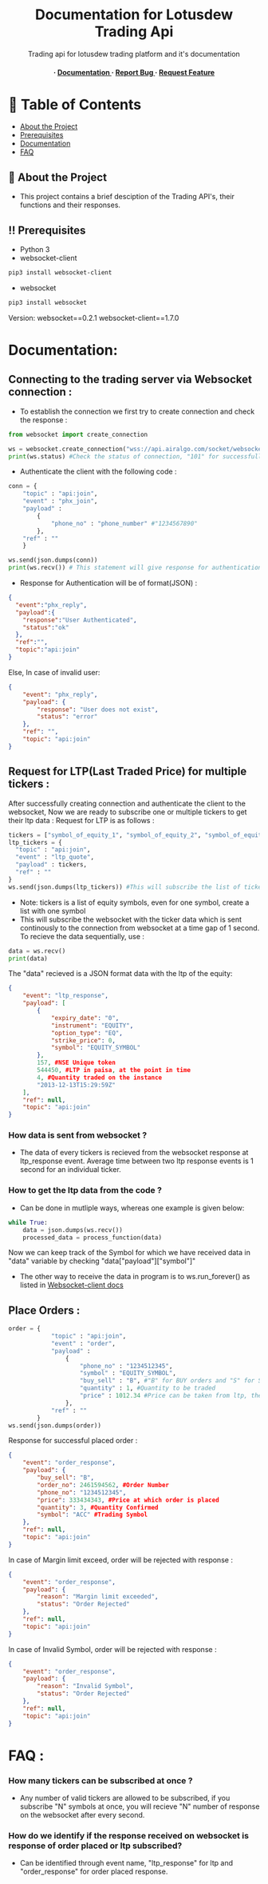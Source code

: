 <div align='center'>

<h1>Documentation for Lotusdew Trading Api</h1>
<p>Trading api for lotusdew trading platform and it's documentation</p>

<h4> <span> · </span> <a href="https://github.com/pranavtomar01/Airalgo-api/blob/master/README.md"> Documentation </a> <span> · </span> <a href="https://github.com/pranavtomar01/Airalgo-api/issues"> Report Bug </a> <span> · </span> <a href="https://github.com/pranavtomar01/Airalgo-api/issues"> Request Feature </a> </h4>


</div>

# :notebook_with_decorative_cover: Table of Contents


- [About the Project](#about-the-project)
- [Prerequisites](#prerequisites)
- [Documentation](#documentation)
- [FAQ](#FAQ)


## :star2: About the Project<a name="about-the-project"></a>
- This project contains a brief desciption of the Trading API's, their functions and their responses.


## :bangbang: Prerequisites<a name="prerequisites"></a>

- Python 3
- websocket-client
```bash
pip3 install websocket-client
```
- websocket
```bash
pip3 install websocket
```
Version:
websocket==0.2.1
websocket-client==1.7.0


# Documentation: <a name="documentation"></a>
## Connecting to the trading server via Websocket connection : 
* To establish the connection we first try to create connection and check the response : 
```Python
from websocket import create_connection

ws = websocket.create_connection("wss://api.airalgo.com/socket/websocket", sslopt={"cert_reqs": ssl.CERT_NONE})
print(ws.status) #Check the status of connection, "101" for successfull connection
```

* Authenticate the client with the following code : 
```Python
conn = {
    "topic" : "api:join",
    "event" : "phx_join",
    "payload" :
        {
            "phone_no" : "phone_number" #"1234567890"
        },
    "ref" : ""
    }

ws.send(json.dumps(conn))
print(ws.recv()) # This statement will give response for authentication 
```
-  Response for Authentication will be of format(JSON) :
```Json
{
  "event":"phx_reply",
  "payload":{
    "response":"User Authenticated",
    "status":"ok"
  },
  "ref":"",
  "topic":"api:join"
}
```
Else, In case of invalid user:
```Json
{
    "event": "phx_reply",
    "payload": {
        "response": "User does not exist",
        "status": "error"
    },
    "ref": "",
    "topic": "api:join"
}
```

## Request for LTP(Last Traded Price) for multiple tickers :
After successfully creating connection and authenticate the client to the websocket, Now we are ready to subscribe one or multiple tickers to get their ltp data : 
Request for LTP is as follows :
```Python
tickers = ["symbol_of_equity_1", "symbol_of_equity_2", "symbol_of_equity_3"]
ltp_tickers = {
  "topic" : "api:join",
  "event" : "ltp_quote",
  "payload" : tickers,
  "ref" : ""
}
ws.send(json.dumps(ltp_tickers)) #This will subscribe the list of tickers passed in the payload 
```
- Note: tickers is a list of equity symbols, even for one symbol, create a list with one symbol
- This will subscribe the websocket with the ticker data which is sent continously to the connection from websocket at a time gap of 1 second.
To recieve the data sequentially, use :
```Python
data = ws.recv()
print(data)
```
The "data" recieved is a JSON format data with the ltp of the equity:
```JSON
{
    "event": "ltp_response",
    "payload": [
        {
            "expiry_date": "0",
            "instrument": "EQUITY",
            "option_type": "EQ",
            "strike_price": 0,
            "symbol": "EQUITY_SYMBOL"
        },
        157, #NSE Unique token
        544450, #LTP in paisa, at the point in time
        4, #Quantity traded on the instance
        "2013-12-13T15:29:59Z"
    ],
    "ref": null,
    "topic": "api:join"
}
```
### How data is sent from websocket ?
- The data of every tickers is recieved from the websocket response at ltp_response event. Average time between two ltp response events is 1 second for an individual ticker.

### How to get the ltp data from the code ?
- Can be done in mutliple ways, whereas one example is given below:
```Python
while True:
    data = json.dumps(ws.recv())
    processed_data = process_function(data)
```
Now we can keep track of the Symbol for which we have received data in "data" variable by checking "data["payload"]["symbol"]"
- The other way to receive the data in program is to ws.run_forever() as listed in <a href="https://websocket-client.readthedocs.io/en/latest/examples.html"> Websocket-client docs </a>


## Place Orders :
```Python
order = {
            "topic" : "api:join",
            "event" : "order",
            "payload" :
                {
                    "phone_no" : "1234512345",
                    "symbol" : "EQUITY_SYMBOL", 
                    "buy_sell" : "B", #"B" for BUY orders and "S" for SELL orders
                    "quantity" : 1, #Quantity to be traded
                    "price" : 1012.34 #Price can be taken from ltp, the orders will be placed at the same price
                },
            "ref" : ""
        }
ws.send(json.dumps(order))
```
Response for successful placed order : 
```JSON
{
    "event": "order_response", 
    "payload": {
        "buy_sell": "B", 
        "order_no": 2461594562, #Order Number
        "phone_no": "1234512345",
        "price": 333434343, #Price at which order is placed
        "quantity": 3, #Quantity Confirmed
        "symbol": "ACC" #Trading Symbol
    },
    "ref": null,
    "topic": "api:join"
}
```

In case of Margin limit exceed, order will be rejected with response : 
```JSON
{
    "event": "order_response",
    "payload": {
        "reason": "Margin limit exceeded",
        "status": "Order Rejected"
    },
    "ref": null,
    "topic": "api:join"
}
```

In case of Invalid Symbol, order will be rejected with response :
```JSON
{
    "event": "order_response",
    "payload": {
        "reason": "Invalid Symbol",
        "status": "Order Rejected"
    },
    "ref": null,
    "topic": "api:join"
}
```

# FAQ :<a name="FAQ"></a>
### How many tickers can be subscribed at once ?
- Any number of valid tickers are allowed to be subscribed, if you subscribe "N" symbols at once, you will recieve "N" number of response on the websocket after every second.

### How do we identify if the response received on websocket is response of order placed or ltp subscribed?
- Can be identified through event name, "ltp_response" for ltp and "order_response" for order placed response.
